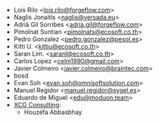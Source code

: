 - Lois Rilo \<<lois.rilo@forgeflow.com>\>
- Naglis Jonaitis \<<naglis@versada.eu>\>
- Adrià Gil Sorribes \<<adria.gil@forgeflow.com>\>
- Pimolnat Suntian \<<pimolnats@ecosoft.co.th>\>
- Pedro Gonzalez \<<pedro.gonzalez@pesol.es>\>
- Kitti U. \<<kittiu@ecosoft.co.th>\>
- Saran Lim. \<<saranl@ecosoft.co.th>\>
- Carlos Lopez \<<celm1990@gmail.com>\>
- Javier Colmeiro \<<javier.colmeiro@braintec.com>\>
- bosd
- Evan Soh \<<evan.soh@omnisoftsolution.com>\>
- Manuel Regidor \<<manuel.regidor@sygel.es>\>
- Eduardo de Miguel \<<edu@moduon.team>\>
- [XCG Consulting](https://xcg-consulting.fr):
  - Houzéfa Abbasbhay
